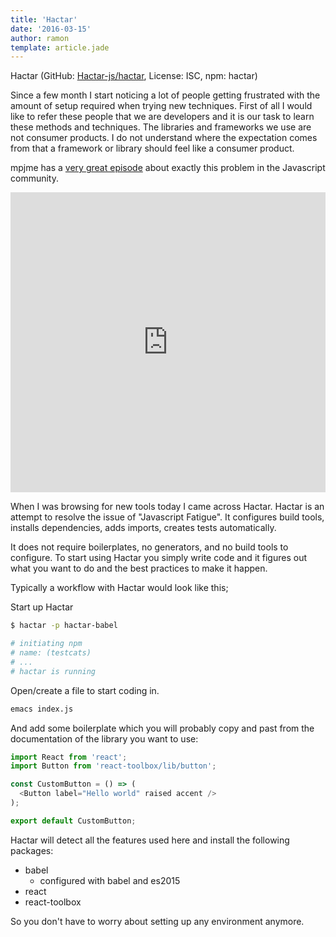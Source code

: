 ```yaml
---
title: 'Hactar'
date: '2016-03-15'
author: ramon
template: article.jade
---
```


Hactar (GitHub: [Hactar-js/hactar](https://github.com/Hactar-js/hactar), License: ISC, npm: hactar)

Since a few month I start noticing a lot of people getting frustrated with the amount of setup required when trying new techniques.
First of all I would like to refer these people that we are developers and it is our task to learn these methods and techniques. The libraries and frameworks we use are not consumer products. I do not understand where the expectation comes from that a framework or library should feel like a consumer product.

mpjme has a [very great episode](https://www.youtube.com/watch?v=LyQU1sdnAtM) about exactly this problem in the Javascript community.

<iframe width="100%" height="480px" src="https://www.youtube.com/embed/LyQU1sdnAtM" frameborder="0" allowfullscreen></iframe>

When I was browsing for new tools today I came across Hactar.
Hactar is an attempt to resolve the issue of "Javascript Fatigue". It configures build tools, installs dependencies, adds imports, creates tests automatically.

It does not require boilerplates, no generators, and no build tools to configure.
To start using Hactar you simply write code and it figures out what you want to do and the best practices to make it happen.

Typically a workflow with Hactar would look like this;

Start up Hactar
```bash
$ hactar -p hactar-babel

# initiating npm
# name: (testcats)
# ...
# hactar is running
```

Open/create a file to start coding in.
```bash
emacs index.js
```
And add some boilerplate which you will probably copy and past from the documentation of the library you want to use:

```javascript
import React from 'react';
import Button from 'react-toolbox/lib/button';

const CustomButton = () => (
  <Button label="Hello world" raised accent />
);

export default CustomButton;
```
Hactar will detect all the features used here and install the following packages:

- babel
  - configured with babel and es2015
- react
- react-toolbox

So you don't have to worry about setting up any environment anymore.
